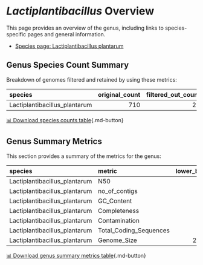 # *Lactiplantibacillus* Overview
This page provides an overview of the genus, including links to species-specific pages and general information.

- [Species page: Lactiplantibacillus plantarum](Lactiplantibacillus_plantarum/index.md)
## Genus Species Count Summary
Breakdown of genomes filtered and retained by using these metrics:

| species                       |   original_count |   filtered_out_count |   final_count |
|:------------------------------|-----------------:|---------------------:|--------------:|
| Lactiplantibacillus_plantarum |              710 |                   29 |           681 |


[📊 Download species counts table](species_counts.csv){.md-button}
## Genus Summary Metrics
This section provides a summary of the metrics for the genus:

| species                       | metric                 |   lower_bounds |   upper_bounds |
|:------------------------------|:-----------------------|---------------:|---------------:|
| Lactiplantibacillus_plantarum | N50                    |    53000       |      nan       |
| Lactiplantibacillus_plantarum | no_of_contigs          |      nan       |      270       |
| Lactiplantibacillus_plantarum | GC_Content             |       44       |       46       |
| Lactiplantibacillus_plantarum | Completeness           |       97       |      nan       |
| Lactiplantibacillus_plantarum | Contamination          |      nan       |        4       |
| Lactiplantibacillus_plantarum | Total_Coding_Sequences |     2700       |     3700       |
| Lactiplantibacillus_plantarum | Genome_Size            |        2.8e+06 |        3.7e+06 |


[📊 Download genus summary metrics table](genus_summary_metrics.csv){.md-button}
